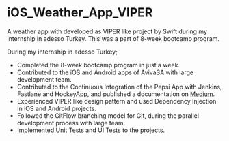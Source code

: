 # iOS_Weather_App_VIPER

A weather app with developed as VIPER like project by Swift during my internship in adesso Turkey. This was a part of 8-week bootcamp program.

During my internship in adesso Turkey;

- Completed the 8-week bootcamp program in just a week.
- Contributed to the iOS and Android apps of AvivaSA with large development team.
- Contributed to the Continuous Integration of the Pepsi App with Jenkins, Fastlane and HockeyApp, and published a documentation on [Medium](https://medium.com/@mansurmuazekici/android-jenkins-fastlane-hockeyapp-1d402908f21f). 
- Experienced VIPER like design pattern and used Dependency Injection in iOS and Android projects.
- Followed the GitFlow branching model for Git, during the parallel development process with large team.
- Implemented Unit Tests and UI Tests to the projects.

